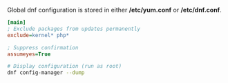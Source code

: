 Global dnf configuration is stored in either **/etc/yum.conf** or **/etc/dnf.conf**.

```ini
[main]
; Exclude packages from updates permanently
exclude=kernel* php*

; Suppress confirmation
assumeyes=True
```

```sh
# Display configuration (run as root)
dnf config-manager --dump
```

